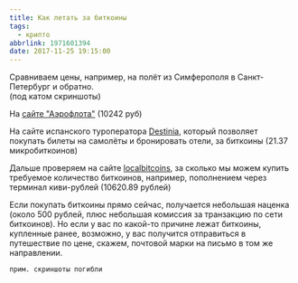 ```yaml
---
title: Как летать за биткоины
tags:
  - крипто
abbrlink: 1971601394
date: 2017-11-25 19:15:00
---
```

Сравниваем цены, например, на полёт из Симферополя в Санкт-Петербург и обратно.  
(под катом скриншоты)  
  
На [сайте "Аэрофлота"](http://www.aeroflot.ru) (10242 руб)

На сайте испанского туроператора [Destinia](https://destinia.com/), который позволяет покупать билеты на самолёты и бронировать отели, за биткоины (21.37 микробиткоинов)
  
Дальше проверяем на сайте [localbitcoins](https://localbitcoins.com), за сколько мы можем купить требуемое количество биткоинов, например, пополнением через терминал киви-рублей (10620.89 рублей)

Если покупать биткоины прямо сейчас, получается небольшая наценка (около 500 рублей, плюс небольшая комиссия за транзакцию по сети биткоинов). Но если у вас по какой-то причине лежат биткоины, купленные ранее, возможно, у вас получится отправиться в путешествие по цене, скажем, почтовой марки на письмо в том же направлении.

`прим. скриншоты погибли`